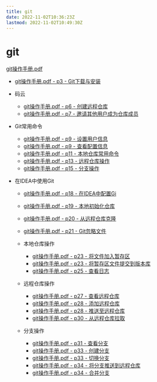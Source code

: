 ```yaml
---
title: git
date: 2022-11-02T10:36:23Z
lastmod: 2022-11-02T10:49:30Z
---
```


# git

[git操作手册.pdf](assets/git操作手册-20221102103642-3hsvyx1.pdf)

* [git操作手册.pdf - p3 - Git下载与安装](assets/git操作手册-20221102103642-3hsvyx1.pdf?p=3)
* 码云

  * [git操作手册.pdf - p6 - 创建远程仓库](assets/git操作手册-20221102103642-3hsvyx1.pdf?p=6)
  * [git操作手册.pdf - p7 - 邀请其他用户成为仓库成员](assets/git操作手册-20221102103642-3hsvyx1.pdf?p=7)
* Git常用命令

  * [git操作手册.pdf - p9 - 设置用户信息](assets/git操作手册-20221102103642-3hsvyx1.pdf?p=9)
  * [git操作手册.pdf - p9 - 查看配置信息](assets/git操作手册-20221102103642-3hsvyx1.pdf?p=9)
  * [git操作手册.pdf - p11 - 本地仓库常用命令](assets/git操作手册-20221102103642-3hsvyx1.pdf?p=11)
  * [git操作手册.pdf - p13 - 远程仓库操作](assets/git操作手册-20221102103642-3hsvyx1.pdf?p=13)
  * [git操作手册.pdf - p15 - 分支操作](assets/git操作手册-20221102103642-3hsvyx1.pdf?p=15)
* 在IDEA中使用Git

  * [git操作手册.pdf - p18 - 在IDEA中配置Gi](assets/git操作手册-20221102103642-3hsvyx1.pdf?p=18)
  * [git操作手册.pdf - p19 - 本地初始化仓库](assets/git操作手册-20221102103642-3hsvyx1.pdf?p=19)
  * [git操作手册.pdf - p20 - 从远程仓库克隆](assets/git操作手册-20221102103642-3hsvyx1.pdf?p=20)
  * [git操作手册.pdf - p21 - Git忽略文件](assets/git操作手册-20221102103642-3hsvyx1.pdf?p=21)
  * 本地仓库操作

    * [git操作手册.pdf - p23 - 将文件加入暂存区](assets/git操作手册-20221102103642-3hsvyx1.pdf?p=23)
    * [git操作手册.pdf - p23 - 将暂存区文件提交到版本库](assets/git操作手册-20221102103642-3hsvyx1.pdf?p=23)
    * [git操作手册.pdf - p25 - 查看日志](assets/git操作手册-20221102103642-3hsvyx1.pdf?p=25)
  * 远程仓库操作

    * [git操作手册.pdf - p27 - 查看远程仓库](assets/git操作手册-20221102103642-3hsvyx1.pdf?p=27)
    * [git操作手册.pdf - p28 - 添加远程仓库](assets/git操作手册-20221102103642-3hsvyx1.pdf?p=28)
    * [git操作手册.pdf - p28 - 推送至远程仓库](assets/git操作手册-20221102103642-3hsvyx1.pdf?p=28)
    * [git操作手册.pdf - p30 - 从远程仓库拉取](assets/git操作手册-20221102103642-3hsvyx1.pdf?p=30)
  * 分支操作

    * [git操作手册.pdf - p31 - 查看分支](assets/git操作手册-20221102103642-3hsvyx1.pdf?p=31)
    * [git操作手册.pdf - p33 - 创建分支](assets/git操作手册-20221102103642-3hsvyx1.pdf?p=33)
    * [git操作手册.pdf - p33 - 切换分支](assets/git操作手册-20221102103642-3hsvyx1.pdf?p=33)
    * [git操作手册.pdf - p34 -  将分支推送到远程仓库](assets/git操作手册-20221102103642-3hsvyx1.pdf?p=34)
    * [git操作手册.pdf - p34 - 合并分支](assets/git操作手册-20221102103642-3hsvyx1.pdf?p=34)
